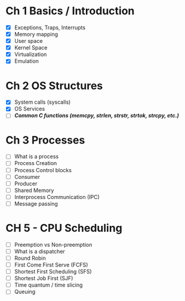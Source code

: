 # Ch 1 Basics / Introduction
- [x] Exceptions, Traps, Interrupts
- [x] Memory mapping
- [x] User space
- [x] Kernel Space
- [x] Virtualization
- [x] Emulation
# Ch 2 OS Structures
- [x] System calls (syscalls)
- [x] OS Services
- [ ] ***Common C functions (memcpy, strlen, strstr, strtok, strcpy, etc.)***
# Ch 3 Processes
- [ ] What is a process
- [ ] Process Creation
- [ ] Process Control blocks
- [ ] Consumer
- [ ] Producer
- [ ] Shared Memory
- [ ] Interprocess Communication (IPC)
- [ ] Message passing
# CH 5 - CPU Scheduling
- [ ] Preemption vs Non-preemption
- [ ] What is a dispatcher
- [ ] Round Robin
- [ ] First Come First Serve (FCFS)
- [ ] Shortest First Scheduling (SFS)
- [ ] Shortest Job First (SJF)
- [ ] Time quantum / time slicing
- [ ] Queuing